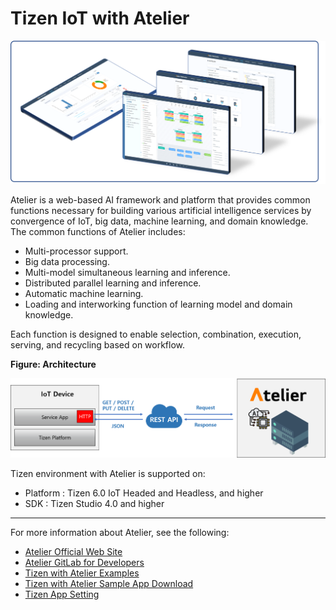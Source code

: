 
# Tizen IoT with Atelier

![00](media/atelier00.png)

Atelier is a web-based AI framework and platform that provides common functions necessary for building various artificial intelligence services by convergence of IoT, big data, machine learning, and domain knowledge.
The common functions of Atelier includes:
- Multi-processor support.
- Big data processing.
- Multi-model simultaneous learning and inference.
- Distributed parallel learning and inference.
- Automatic machine learning.
- Loading and interworking function of learning model and domain knowledge.

Each function is designed to enable selection, combination, execution, serving, and recycling based on workflow.

**Figure: Architecture**

![01](media/atelier01.png)

Tizen environment with Atelier is supported on:

- Platform : Tizen 6.0 IoT Headed and Headless, and higher
- SDK : Tizen Studio 4.0 and higher

---

For more information about Atelier, see the following:

- [Atelier Official Web Site](https://www.atelier.re.kr/)
- [Atelier GitLab for Developers](https://gitlab.com/shinc.re/atelier)
- [Tizen with Atelier Examples](https://gitlab.com/shinc.re/atelier/-/blob/main/Hackathon_2021/2021_Hackathon_Tizen_with_Atelier.md)
- [Tizen with Atelier Sample App Download](https://gitlab.com/shinc.re/atelier/-/blob/main/Hackathon_2021/AtelierSampleApp.zip)
- [Tizen App Setting](https://gitlab.com/shinc.re/atelier/-/blob/main/Hackathon_2021/manual_13.01.00.Tizen_Setting.md)
